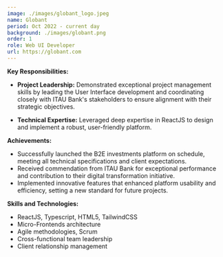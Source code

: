 ```yaml
---
image: ./images/globant_logo.jpeg
name: Globant
period: Oct 2022 - current day
background: ./images/globant.png
order: 1
role: Web UI Developer
url: https://globant.com
---
```


**Key Responsibilities:**

- **Project Leadership:** Demonstrated exceptional project management skills by
  leading the User Interface development and coordinating closely with ITAU
  Bank's stakeholders to ensure alignment with their strategic objectives.

- **Technical Expertise:** Leveraged deep expertise in ReactJS to design and
  implement a robust, user-friendly platform.

**Achievements:**

- Successfully launched the B2E investments platform on schedule, meeting all
  technical specifications and client expectations.
- Received commendation from ITAU Bank for exceptional performance and
  contribution to their digital transformation initiative.
- Implemented innovative features that enhanced platform usability and
  efficiency, setting a new standard for future projects.

**Skills and Technologies:**

- ReactJS, Typescript, HTML5, TailwindCSS
- Micro-Frontends architecture
- Agile methodologies, Scrum
- Cross-functional team leadership
- Client relationship management

